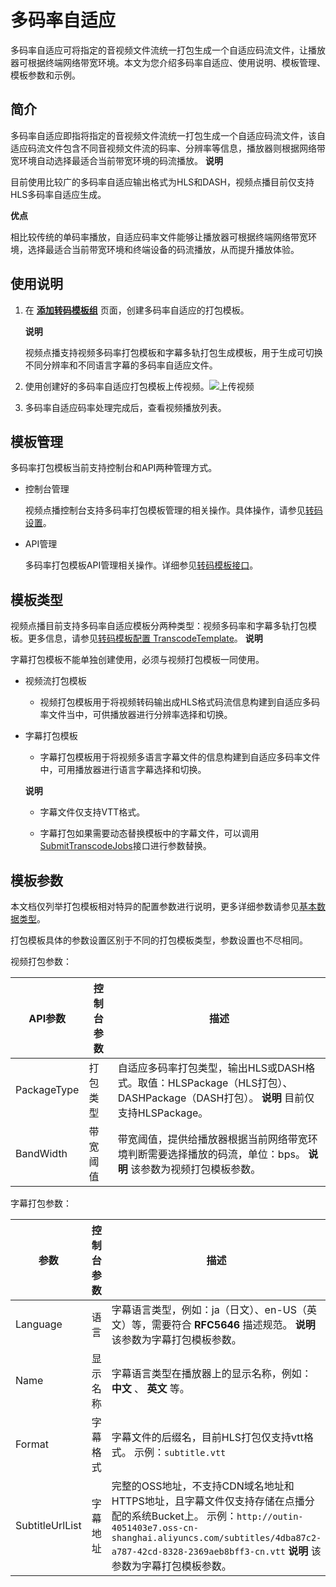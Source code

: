 多码率自适应 
===========================

多码率自适应可将指定的音视频文件流统一打包生成一个自适应码流文件，让播放器可根据终端网络带宽环境。本文为您介绍多码率自适应、使用说明、模板管理、模板参数和示例。

简介 
-----------------------

多码率自适应即指将指定的音视频文件流统一打包生成一个自适应码流文件，该自适应码流文件包含不同音视频文件流的码率、分辨率等信息，播放器则根据网络带宽环境自动选择最适合当前带宽环境的码流播放。
**说明**

目前使用比较广的多码率自适应输出格式为HLS和DASH，视频点播目前仅支持HLS多码率自适应生成。

**优点** 

相比较传统的单码率播放，自适应码率文件能够让播放器可根据终端网络带宽环境，选择最适合当前带宽环境和终端设备的码流播放，从而提升播放体验。

使用说明 
-------------------------

1. 在 **[添加转码模板组](https://vod.console.aliyun.com/settings/transcode/add#/settings/transcode/add)** 页面，创建多码率自适应的打包模板。

   
   **说明**

   视频点播支持视频多码率打包模板和字幕多轨打包生成模板，用于生成可切换不同分辨率和不同语言字幕的多码率自适应文件。

   

2. 使用创建好的多码率自适应打包模板上传视频。![上传视频](https://static-aliyun-doc.oss-accelerate.aliyuncs.com/assets/img/zh-CN/2547006061/p182124.png)

   

3. 多码率自适应码率处理完成后，查看视频播放列表。

   




模板管理 
-------------------------

多码率打包模板当前支持控制台和API两种管理方式。

* 控制台管理

  视频点播控制台支持多码率打包模板管理的相关操作。具体操作，请参见[转码设置](/intl.zh-CN/控制台指南/配置管理/转码设置.md)。
  

* API管理

  多码率打包模板API管理相关操作。详细参见[转码模板接口](~~102665~~)。
  




模板类型 
-------------------------

视频点播目前支持多码率自适应模板分两种类型：视频多码率和字幕多轨打包模板。更多信息，请参见[转码模板配置 TranscodeTemplate](/intl.zh-CN/服务端API/附录/基本数据类型.md)。
**说明**

字幕打包模板不能单独创建使用，必须与视频打包模板一同使用。

* 视频流打包模板

  * 视频打包模板用于将视频转码输出成HLS格式码流信息构建到自适应多码率文件当中，可供播放器进行分辨率选择和切换。

    
  

  

* 字幕打包模板

  * 字幕打包模板用于将视频多语言字幕文件的信息构建到自适应多码率文件中，可用播放器进行语言字幕选择和切换。

    
  

  
  **说明**
  * 字幕文件仅支持VTT格式。

    
  
  * 字幕打包如果需要动态替换模板中的字幕文件，可以调用[SubmitTranscodeJobs](~~68570~~)接口进行参数替换。

    
  

  
  




模板参数 
-------------------------

本文档仅列举打包模板相对特异的配置参数进行说明，更多详细参数请参见[基本数据类型](/intl.zh-CN/服务端API/附录/基本数据类型.md)。

打包模板具体的参数设置区别于不同的打包模板类型，参数设置也不尽相同。

视频打包参数：


|    API参数    | 控制台参数 |                                                    描述                                                     |
|-------------|-------|-----------------------------------------------------------------------------------------------------------|
| PackageType | 打包类型  | 自适应多码率打包类型，输出HLS或DASH格式。取值：HLSPackage（HLS打包）、DASHPackage（DASH打包）。 **说明** 目前仅支持HLSPackage。 |
| BandWidth   | 带宽阈值  | 带宽阈值，提供给播放器根据当前网络带宽环境判断需要选择播放的码流，单位：bps。 **说明** 该参数为视频打包模板参数。                             |



字幕打包参数：


|       参数        | 控制台参数 |                                                                                                             描述                                                                                                             |
|-----------------|-------|----------------------------------------------------------------------------------------------------------------------------------------------------------------------------------------------------------------------------|
| Language        | 语言    | 字幕语言类型，例如：ja（日文）、en-US（英文）等，需要符合 **RFC5646** 描述规范。 **说明** 该参数为字幕打包模板参数。                                                                                                                                    |
| Name            | 显示名称  | 字幕语言类型在播放器上的显示名称，例如： **中文** 、 **英文** 等。                                                                                                                                                                                    |
| Format          | 字幕格式  | 字幕文件的后缀名，目前HLS打包仅支持vtt格式。 示例：`subtitle.vtt`                                                                                                                                                                |
| SubtitleUrlList | 字幕地址  | 完整的OSS地址，不支持CDN域名地址和HTTPS地址，且字幕文件仅支持存储在点播分配的系统Bucket上。 示例：`http://outin-4051403e7.oss-cn-shanghai.aliyuncs.com/subtitles/4dba87c2-a787-42cd-8328-2369aeb8bff3-cn.vtt` **说明** 该参数为字幕打包模板参数。 |


